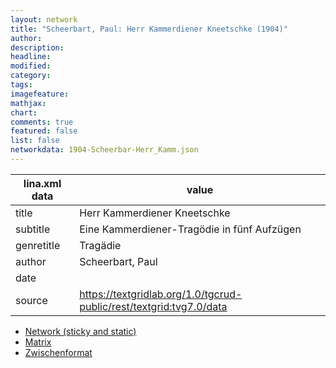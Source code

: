 ```yaml
---
layout: network
title: "Scheerbart, Paul: Herr Kammerdiener Kneetschke (1904)"
author:
description:
headline:
modified:
category:
tags:
imagefeature: 
mathjax: 
chart: 
comments: true
featured: false
list: false
networkdata: 1904-Scheerbar-Herr_Kamm.json
---
```

lina.xml data  | value
------------- | -------------
title|Herr Kammerdiener Kneetschke
subtitle|Eine Kammerdiener-Tragödie in fünf Aufzügen
genretitle|Tragädie
author|Scheerbart, Paul
date|
source|https://textgridlab.org/1.0/tgcrud-public/rest/textgrid:tvg7.0/data


* [Network (sticky and static)](/network153)
* [Matrix](/matrix153)
* [Zwischenformat](/lina153 )
